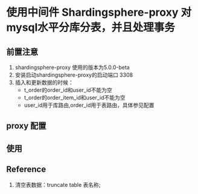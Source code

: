 #  使用中间件 Shardingsphere-proxy 对mysql水平分库分表，并且处理事务

## 前置注意

1. shardingsphere-proxy 使用的版本为5.0.0-beta 
2. 安装启动shardingsphere-proxy的启动端口 3308
3. 插入和更新数据的时候：
    - t_order的order_id和user_id不能为空
    - t_order的order_item_id和user_id不能为空
    - user_id用于库路由,order_id用于表路由，具体参见配置

## proxy 配置

## 使用

## Reference 
1. 清空表数据：truncate table 表名称; 

